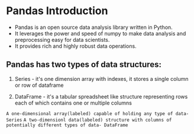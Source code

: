 # Pandas Introduction

* Pandas is an open source data analysis library written in Python.
* It leverages the power and speed of numpy to make data analysis and preprocessing easy for data scientists.
* It provides rich and highly robust data operations.


## Pandas has two types of data structures:

1. Series - it's one dimension array with indexes, it stores a single column or row of dataframe

2. DataFrame - it's a tabular spreadsheet like structure representing rows each of which contains one or multiple columns

 ```A one-dimensional array(labeled) capable of holding any type of data- Series```
 ```A two-dimensionl data(labeled) structure with columns of potentially different types of data- DataFrame```

